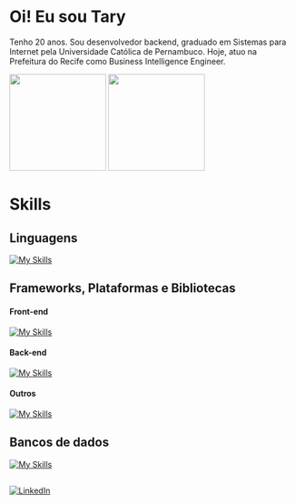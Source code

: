 # Oi! Eu sou Tary 

Tenho 20 anos. Sou desenvolvedor backend, graduado em Sistemas para Internet pela Universidade Católica de Pernambuco. Hoje, atuo na Prefeitura do Recife como Business Intelligence Engineer.

<div>
  <img height="170rem" src="https://github-readme-stats.vercel.app/api?username=TN-Junior&theme=tokyonight&show_icons=true&hide_border=true&count_private=true"/>
  <img height="170rem" src="https://github-readme-stats.vercel.app/api/top-langs/?username=TN-Junior&theme=tokyonight&show_icons=true&hide_border=true&layout=compact"/>
</div>

# Skills

## Linguagens
[![My Skills](https://skillicons.dev/icons?i=java,python,js,ts)](https://skillicons.dev)

## Frameworks, Plataformas e Bibliotecas
#### Front-end 
[![My Skills](https://skillicons.dev/icons?i=react,vite,tailwind,bootstrap)](https://skillicons.dev)


#### Back-end
[![My Skills](https://skillicons.dev/icons?i=nodejs,express,nest,flask,django,spring)](https://skillicons.dev)

#### Outros
[![My Skills](https://skillicons.dev/icons?i=npm,git,terraform,docker,aws,gcp,jenkins,kubernetes)](https://skillicons.dev)

## Bancos de dados
[![My Skills](https://skillicons.dev/icons?i=postgresql,mysql,supabase,mongodb)](https://skillicons.dev)



##

[![LinkedIn](https://img.shields.io/badge/LinkedIn-0077B5?style=for-the-badge&logo=linkedin&logoColor=white)](https://www.linkedin.com/in/tn-junior/)


